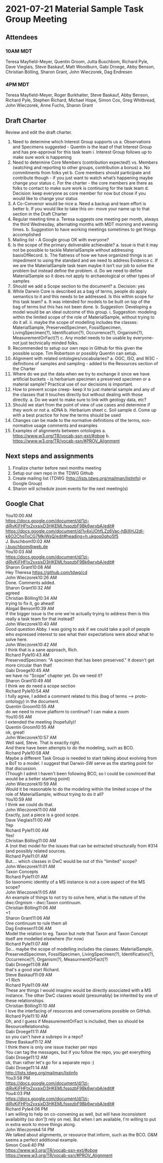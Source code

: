 # 2021-07-21 Material Sample Task Group Meeting
## Attendees
### 10AM MDT
Teresa Mayfield-Meyer, Quentin Groom, Jutta Buschbom, Richard Pyle, Dave Vieglais, Steve Baskauf, Matt Woodburn, Gabi Droege, Abby Benson, Christian Bölling, Sharon Grant, John Wieczorek, Dag Endresen
### 4PM MDT
Teresa Mayfield-Meyer, Roger Burkhalter, Steve Baskauf, Abby Benson, Richard Pyle, Stephen Richard, Michael Hope, Simon Cox, Greg Whitbread, John Wieczorek, Anne Fuchs, Sharon Grant
## Draft Charter
Review and edit the draft charter.
1. Need to determine which Interest Group supports us
    a. Observations and Specimens suggested - Quentin is the lead of that Interest Group and has pre-approval for this task team
        i. Interest Group follows up to make sure work is happening
2. Need to determine Core Members (contribution expected!) vs. Members (watching and reporting to other groups, contribution a bonus)
    a. No commitments from folks yet
    b. Core members should participate and contribute though - if you just want to watch what’s happening maybe change your status
    c. For the charter - the core members are there as folks to contact to make sure work is continuing for the task team
    d. Decision: keep everyone as core member for now but chose if you would like to change your status
3. A Co-Convenor would be nice
    a. Need a backup and team effort is better
    b. If you would like to take this on- move your name up to that section in the Draft Charter
4. Regular meeting time
    a. Teresa suggests one meeting per month, always the third Wednesday, alternating months with MDT morning and evening times.
    b. Suggestion to have working meetings sometimes to get things accomplished
5. Mailing list - A Google group OK with everyone?
6. Is the scope of the primary deliverable achievable?
    a. Issue is that it may not be possible to tackle MaterialSample without addressing basisOfRecord.
    b. The flatness of how we have organized things is an impediment to using the standard and we need to address Evidence
    c. If we are the MaterialSample task team maybe it isn’t our job to solve the problem but instead define the problem.
    d. Do we need to define MaterialSample so it does not apply to archaeological or other types of samples 
7. Should we add a Scope section to the document?
    a. Decision: yes
8. While Darwin Core is described as a bag of terms, people do apply semantics to it and this needs to be addressed. Is this within scope for this task team?
    a. It was intended for models to be built on top of the bag of terms but this has not been done.
    b. Suggestion: Developing a model would be an ideal outcome of this group.
        i. Suggestion: modeling within the limited scope of the role of MaterialSample, without trying to do it all.
        ii. maybe the scope of modelling includes the classes: MaterialSample, PreservedSpecimen, FossilSpecimen, LivingSpecimen(?), Identification(?), Occurrence(?), Organism(?), MeasurementOrFact(?)
    c. Any model needs to be usable by everyone- not just technically minded folks.
9. Recommended to setup our own repo in Github for this given the possible scope. Tim Robertson or possibly Quentin can setup.
10. Alignment with related ontologies/vocabularies?
    a. OGC, ISO, and W3C - definitions of samples and sampling - added to the Resources section of the Charter
11. Where do we put the data when we try to exchange it since we have artificial buckets - is herbarium specimen a preserved specimen or a material sample? Practical use of our decisions is important.
12. How to prevent scope creep- keep it to just material sample and any of the classes that it touches directly but without dealing with those directly.
    a. Do we want to make sure to link with geology data, etc?
13. Should we start from the point of view of use cases and determine if they work or not
    a. eDNA
    b. Herbarium sheet
    c. Soil sample
    d. Come up with a best practice for how the terms should be used
14. Changes can be made to the normative definitions of the terms, non-normative usage comments and examples
15. Examples of alignments between ontologies
    a. https://www.w3.org/TR/vocab-ssn-ext/#oboe
    b. https://www.w3.org/TR/vocab-ssn/#PROV_Alignment
## Next steps and assignments
1. Finalize charter before next months meeting
2. Setup our own repo in the TDWG Github
3. Create mailing list (TDWG (http://lists.tdwg.org/mailman/listinfo)  or Google Group)
4. Sharon will schedule zoom events for the next meeting(s)

## Google Chat
You10:00 AM  
https://docs.google.com/document/d/1zj-diRvKiFHFtx2xxsixD3HKEMLfsspzbF9Bk6wrxbA/edit#  
https://docs.google.com/document/d/1y4xUOhfLZz6Vac-hBiXHJ2dI-k6O2ChqToCG7MkiWsQ/edit#heading=h.ukgoq0qho5f5  
J. Buschbom10:02 AM  
j.buschbom@web.de  
You10:03 AM  
https://docs.google.com/document/d/1zj-diRvKiFHFtx2xxsixD3HKEMLfsspzbF9Bk6wrxbA/edit#  
Sharon Grant10:08 AM  
Hey Theresa https://github.com/tdwg/cd  
John Wieczorek10:26 AM  
Done. Comments added.  
Sharon Grant10:32 AM  
agreed  
Christian Bölling10:34 AM  
trying to fix it, go ahead!  
Abigail Benson10:39 AM  
If the bigger issue is the one we're actually trying to address then is this really a task team for that instead?  
John Wieczorek10:40 AM  
Good question Abby. I was going to ask if we could take a poll of people who expressed interest to see what their expectations were about what to solve here.  
John Wieczorek10:42 AM  
I think that is a sane approach, Rich.  
Richard Pyle10:43 AM  
PreservedSpecimen: "A specimen that has been preserved."  It doesn't get more circular than that!  
Gabi Droege10:45 AM  
we have no "Scope" chapter yet. Do we need it?  
Sharon Grant10:49 AM  
I think we do need a scope section  
Richard Pyle10:54 AM  
I fully agree,  I added a comment related to this (bag of terms --> proto-ontology) in the document.  
Quentin Groom10:55 AM  
do we need to move platform to continue? I can make a zoom  
You10:55 AM  
I extended the meeting (hopefully)!  
Quentin Groom10:55 AM  
ok, great!  
John Wieczorek10:57 AM  
Well said, Steve. That is exactly right.  
And there have been attempts to do the modeling, such as BCO.  
Richard Pyle10:58 AM  
Maybe a different Task Group is needed to start talking about evolving from a BoT to a model.  I suggest that Darwin-SW serve as the starting point for that discussion.  
(Though I admit I haven't been following BCO, so I could be convinced that would be a better starting point)  
John Wieczorek10:59 AM  
Would it be reasonable to do the modeling within the limited scope of the role of MaterialSample, without trying to do it all?  
You10:59 AM  
I think we could do that.  
John Wieczorek11:00 AM  
Exactly, just a piece is a good scope.  
Dave Vieglais11:00 AM  
Yep  
Richard Pyle11:00 AM  
Yes!  
Christian Bölling11:00 AM  
A (not the) model for the issues that can be extracted structurally from #314 (and possibly related sources.  
Richard Pyle11:01 AM  
But.... which classes in DwC would be out of this "limited" scope?  
John Wieczorek11:01 AM  
Taxon Concepts  
Richard Pyle11:01 AM  
So taxonomic identity of a MS instance is not a core aspect of the MS scope?  
John Wieczorek11:05 AM  
An example of things to not try to solve here, what is the nature of the dwc:Orgnism - dwc:Taxon continuum.  
Christian Bölling11:06 AM  
+1  
Sharon Grant11:06 AM  
One continuum to rule them all  
Dag Endresen11:06 AM  
Model the relation to eg. Taxon but note that Taxon and Taxon Concept itself are modelled elsewhere (for now)  
Richard Pyle11:07 AM  
So... maybe the scope of modelling includes the classes: MaterialSample, PreservedSpecimen, FossilSpecimen, LivingSpecimen(?), Identification(?), Occurrence(?), Organism(?), MeasurmentOrFact(?)  
Gabi Droege11:08 AM  
that's a good start Richard.  
Steve Baskauf11:09 AM  
+1 Rich  
Richard Pyle11:09 AM  
These are things I would imagine would be directly associated with a MS instance.  The other DwC classes would (presumably) be inherited by one of these relationships.  
Christian Bölling11:10 AM  
I love the interfacing of resources and conversations possible on GitHub.  
Richard Pyle11:10 AM  
Oh, and I guess if MeasurementOrFact is included, then so should be ResourceRelationship.  
Gabi Droege11:11 AM  
so you can't have a subrepo in a repo?  
Steve Baskauf11:12 AM  
I think there is only one issue tracker per repo  
You can tag the messages, but if you follow the repo, you get everything  
Gabi Droege11:12 AM  
ok, than rather let's go for a separate repo :)  
Gabi Droege11:14 AM  
http://lists.tdwg.org/mailman/listinfo  
You3:58 PM  
https://docs.google.com/document/d/1zj-diRvKiFHFtx2xxsixD3HKEMLfsspzbF9Bk6wrxbA/edit#  
You4:03 PM  
https://docs.google.com/document/d/1zj-diRvKiFHFtx2xxsixD3HKEMLfsspzbF9Bk6wrxbA/edit#  
Richard Pyle4:06 PM  
I am willing to help on co-convening as well, but will have inconsistent availability (so don'[t rely on me).  But when I am available, I'm willing to put in extra work to move things along.  
John Wieczorek4:14 PM  
We talked about alignments, or resource that inform, such as the BCO. O&M seems a perfect additional example.  
Simon Cox4:40 PM  
https://www.w3.org/TR/vocab-ssn-ext/#oboe  
https://www.w3.org/TR/vocab-ssn/#PROV_Alignment  
